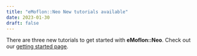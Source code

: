 ```yaml
---
title: "eMoflon::Neo New tutorials available"
date: 2023-01-30
draft: false
---
```


There are three new tutorials to get started with **eMoflon::Neo**.
Check out our [getting started page](../getting-started#emoflonneo).
